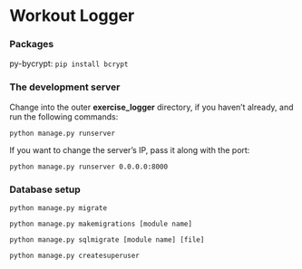# Workout Logger

### Packages

py-bycrypt: ```pip install bcrypt```

### The development server

Change into the outer **exercise_logger** directory, if you haven’t already, and run the following commands:

```python manage.py runserver```

If you want to change the server’s IP, pass it along with the port:

```python manage.py runserver 0.0.0.0:8000```


### Database setup

```python manage.py migrate```

```python manage.py makemigrations [module name]```

```python manage.py sqlmigrate [module name] [file]```

```python manage.py createsuperuser```